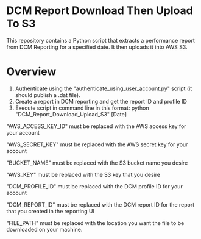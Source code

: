 # DCM Report Download Then Upload To S3
This repository contains a Python script that extracts a performance report from DCM Reporting for a specified date. It then uploads it into AWS S3.

# Overview 
1. Authenticate using the "authenticate_using_user_account.py" script (it should publish a .dat file).
2. Create a report in DCM reporting and get the report ID and profile ID
3. Execute script in command line in this format: python "DCM_Report_Download_Upload_S3" [Date]

"AWS_ACCESS_KEY_ID" must be replaced with the AWS access key for your account

"AWS_SECRET_KEY" must be replaced with the AWS secret key for your account

"BUCKET_NAME" must be replaced with the S3 bucket name you desire

"AWS_KEY" must be replaced with the S3 key that you desire

"DCM_PROFILE_ID" must be replaced with the DCM profile ID for your account

"DCM_REPORT_ID" must be replaced with the DCM report ID for the report that you created in the reporting UI

"FILE_PATH" must be replaced with the location you want the file to be downloaded on your machine.
